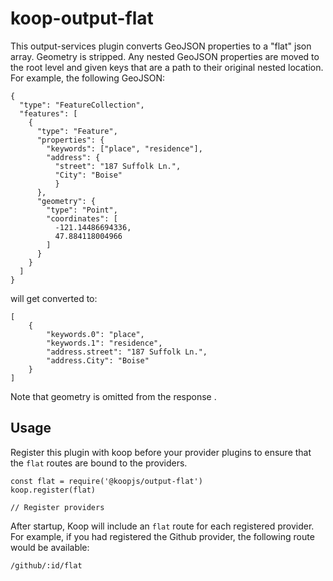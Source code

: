 # koop-output-flat
This output-services plugin converts GeoJSON properties to a "flat" json array.  Geometry is stripped. Any nested GeoJSON properties are moved to the root level and given keys that are a path to their original nested location. For example, the following GeoJSON:

```
{
  "type": "FeatureCollection",
  "features": [
    {
      "type": "Feature",
      "properties": {
        "keywords": ["place", "residence"],
        "address": {
          "street": "187 Suffolk Ln.",
          "City": "Boise"
          }
      },
      "geometry": {
        "type": "Point",
        "coordinates": [
          -121.14486694336,
          47.884118004966
        ]
      }
    }
  ]
}
```

will get converted to:

```
[
    {
        "keywords.0": "place",
        "keywords.1": "residence",
        "address.street": "187 Suffolk Ln.",
        "address.City": "Boise"
    }
]
```

Note that geometry is omitted from the response
.
## Usage

Register this plugin with koop before your provider plugins to ensure that the `flat` routes are bound to the providers.

```
const flat = require('@koopjs/output-flat')
koop.register(flat)

// Register providers
```

After startup, Koop will include an `flat` route for each registered provider.  For example, if you had registered the Github provider, the following route would be available:

`/github/:id/flat`
